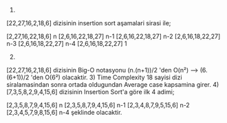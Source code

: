 1)
[22,27,16,2,18,6] dizisinin insertion sort aşamalari sirasi ile;

[2,27,16,22,18,6] n
[2,6,16,22,18,27] n-1
[2,6,16,22,18,27] n-2
[2,6,16,18,22,27] n-3
[2,6,16,18,22,27] n-4
[2,6,16,18,22,27] 1

2)
[22,27,16,2,18,6] dizisinin Big-O notasyonu (n.(n+1))/2 'den O(n²) --> (6.(6+1))/2 'den O(6²) olacaktir.
3)
Time Complexity 18 sayisi dizi siralamasindan sonra ortada oldugundan Average case kapsamina girer.
4)
[7,3,5,8,2,9,4,15,6] dizisinin Insertion Sort'a göre ilk 4 adimi;

[2,3,5,8,7,9,4,15,6] n
[2,3,5,8,7,9,4,15,6] n-1
[2,3,4,8,7,9,5,15,6] n-2
[2,3,4,5,7,9,8,15,6] n-4
şeklinde olacaktir.
